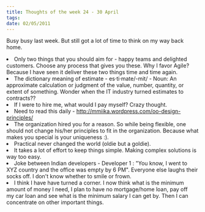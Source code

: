 ```yaml
---
title: Thoughts of the week 24 - 30 April
tags:
date: 02/05/2011
---
```


Busy busy last week. But still got a lot of time to think on my way back home.
<li>Only two things that you should aim for - happy teams and delighted customers. Choose any process that gives you these. Why I favor Agile? Because I have seen it deliver these two things time and time again.</li>
<li>The dictionary meaning of estimate - es·ti·mate/-mit/ - Noun: An approximate calculation or judgment of the value, number, quantity, or extent of something. Wonder when the IT industry turned estimates to contracts??</li>
<li>If I were to hire me, what would I pay myself? Crazy thought.</li>
<li>Need to read this daily - <a title="http://mmiika.wordpress.com/oo-design-principles/" href="http://mmiika.wordpress.com/oo-design-principles/">http://mmiika.wordpress.com/oo-design-principles/</a></li>
<li>The organization hired you for a reason. So while being flexible, one should not change his/her principles to fit in the organization. Because what makes you special is your uniqueness :).</li>
<li>Practical never changed the world (oldie but a goldie).</li>
<li>It takes a lot of effort to keep things simple. Making complex solutions is way too easy.</li>
<li>Joke between Indian developers - Developer 1 : "You know, I went to XYZ country and the office was empty by 6 PM". Everyone else laughs their socks off. I don't know whether to smile or frown.</li>
<li>I think I have have turned a corner. I now think what is the minimum amount of money I need, I plan to have no mortgage/home loan, pay off my car loan and see what is the minimum salary I can get by. Then I can concentrate on other important things.</li>

